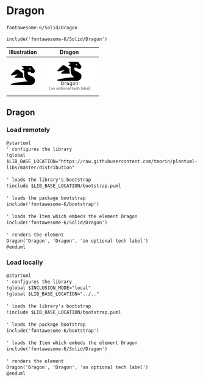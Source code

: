 # Dragon


```text
fontawesome-6/Solid/Dragon
```

```text
include('fontawesome-6/Solid/Dragon')
```



| Illustration | Dragon |
| :---: | :---: |
| ![illustration for Illustration](../../fontawesome-6/Solid/Dragon.png) | ![illustration for Dragon](../../fontawesome-6/Solid/Dragon.Local.png) |




## Dragon

### Load remotely
```plantuml
@startuml
' configures the library
!global $LIB_BASE_LOCATION="https://raw.githubusercontent.com/tmorin/plantuml-libs/master/distribution"

' loads the library's bootstrap
!include $LIB_BASE_LOCATION/bootstrap.puml

' loads the package bootstrap
include('fontawesome-6/bootstrap')

' loads the Item which embeds the element Dragon
include('fontawesome-6/Solid/Dragon')

' renders the element
Dragon('Dragon', 'Dragon', 'an optional tech label')
@enduml
```

### Load locally
```plantuml
@startuml
' configures the library
!global $INCLUSION_MODE="local"
!global $LIB_BASE_LOCATION="../.."

' loads the library's bootstrap
!include $LIB_BASE_LOCATION/bootstrap.puml

' loads the package bootstrap
include('fontawesome-6/bootstrap')

' loads the Item which embeds the element Dragon
include('fontawesome-6/Solid/Dragon')

' renders the element
Dragon('Dragon', 'Dragon', 'an optional tech label')
@enduml
```

